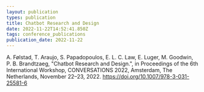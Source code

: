 ```yaml
---
layout: publication
types: publication
title: Chatbot Research and Design
date: 2022-11-22T14:52:41.850Z
tags: conference_publications
publication_date: 2022-11-22
---
```

A. Følstad, T. Araujo, S. Papadopoulos, E. L. C. Law, E. Luger, M. Goodwin, P. B. Brandtzaeg, "Chatbot Research and Design.", in Proceedings of the 6th International Workshop, CONVERSATIONS 2022, Amsterdam, The Netherlands, November 22–23, 2022. <https://doi.org/10.1007/978-3-031-25581-6>